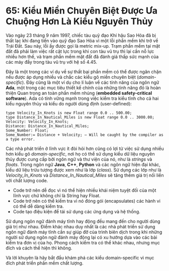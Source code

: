 # 65: Kiểu Miền Chuyên Biệt Được Ưa Chuộng Hơn Là Kiểu Nguyên Thủy

Vào ngày 23 tháng 9 năm 1997, chiếc tàu quỹ đạo Khí hậu Sao Hỏa đã bị thất lạc khi đang tiến vào quỹ đạo Sao Hỏa vì một lỗi phần mềm khi trở về Trái Đất. Sau này, lỗi ấy được gọi là metric mix-up. Trạm phần mềm tại mặt đất đã phải làm việc rất cật lực trong khi con tàu vũ trụ thì lại cần nỗ lực nhiều hơn thế, và trạm phần mềm mặt đất đã đánh giá thấp sức mạnh của các máy đẩy trong tàu vũ trụ với hệ số 4.45.

Đây là một trong các ví dụ về sự thất bại phần mềm có thể được ngăn chặn nếu được áp dụng nhiều và chắc các kiểu gõ miền chuyên biệt (*domain-specific*). Đây cũng là một ví dụ cho lí luận về các tính năng của ngôn ngữ **Ada**, một trong các mục tiêu thiết kế chính của những tính năng đó là hoàn thiện Quan trọng an toàn phần mềm nhúng (**embedded safety-critical software**). Ada có tính vững mạnh trong việc kiểm tra kiểu tĩnh cho cả hai kiểu nguyên thủy và kiểu do người dùng định (user-defined):

```
type Velocity_In_Knots is new Float range 0.0 .. 500.00; 
type Distance_In_Nautical_Miles is new Float range 0.0 .. 3000.00;
Velocity: Velocity_In_Knots;
Distance: Distance_In_Nautical_Miles;
Some_Number: Float;
Some_Number:= Distance + Velocity; — Will be caught by the compiler as a type error.
```

Các nhà phát triển ở lĩnh vực ít đòi hỏi hơn cũng có lợi từ việc sử dụng nhiều hơn kiểu gõ *domain-specific*, nơi họ có thể sử dụng kiểu dữ liệu nguyên thủy được cung cấp bởi ngôn ngữ và thư viện của nó, như là *strings* và *floats*. Trong ngôn ngữ **Java**, **C++**, **Python** và các ngôn ngữ hiện đại khác, kiểu dữ liệu trừu tượng được xem như là lớp (*class*). Sử dụng các lớp như là *Velocity_In_Knots* và *Distance_In_Nautical_Miles* sẽ tăng thêm giá trị nối liền với chất lượng code.
- Code trở nên dễ đọc vì nó thể hiện nhiều khái niệm tuyệt đối của một lĩnh vực chứ không chỉ là String hay Float.
- Code trở nên có thể kiểm tra vì nó đóng gói (encapsulates) các hành vi có thể dễ dàng kiểm tra.
- Code tạo điệu kiện để tái sử dụng các ứng dụng và hệ thống.

Sử dụng ngôn ngữ đánh máy tĩnh hay động đều mang đến cho người dùng giá trị như nhau. Điểm khác nhau duy nhất là các nhà phát triển sử dụng ngôn ngữ đánh máy tĩnh cần sự giúp đỡ của trình biên dịch trong khi những người sử dụng ngôn ngữ đánh máy động lại có xu hướng dựa vào các bài kiểm tra đơn vị của họ. Phong cách kiểm tra có thể khác nhau, nhưng mục đích và cách thể hiện thì không.

Và lời khuyên là hãy bắt đầu khám phá các kiểu domain-specific vì mục đích phát triển phần mềm chất lượng.

